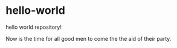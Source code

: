 # hello-world
hello world repository!

Now is the time for all good men to come the the aid of their party.
